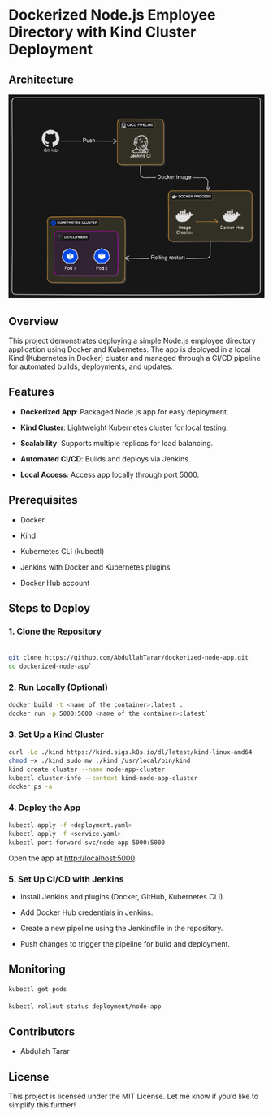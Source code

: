 Dockerized Node.js Employee Directory with Kind Cluster Deployment
==================================================================

## Architecture
![Project Architecture](./node-app.png)

Overview
--------

This project demonstrates deploying a simple Node.js employee directory application using Docker and Kubernetes. The app is deployed in a local Kind (Kubernetes in Docker) cluster and managed through a CI/CD pipeline for automated builds, deployments, and updates.

Features
--------

*   **Dockerized App**: Packaged Node.js app for easy deployment.
    
*   **Kind Cluster**: Lightweight Kubernetes cluster for local testing.
    
*   **Scalability**: Supports multiple replicas for load balancing.
    
*   **Automated CI/CD**: Builds and deploys via Jenkins.
    
*   **Local Access**: Access app locally through port 5000.
    

Prerequisites
-------------

*   Docker
    
*   Kind
    
*   Kubernetes CLI (kubectl)
    
*   Jenkins with Docker and Kubernetes plugins
    
*   Docker Hub account
    

Steps to Deploy
---------------

### 1\. Clone the Repository
```bash

git clone https://github.com/AbdullahTarar/dockerized-node-app.git   
cd dockerized-node-app`  
```
### 2\. Run Locally (Optional)
```bash
docker build -t <name of the container>:latest . 
docker run -p 5000:5000 <name of the container>:latest`  
```
### 3\. Set Up a Kind Cluster
```bash
curl -Lo ./kind https://kind.sigs.k8s.io/dl/latest/kind-linux-amd64 
chmod +x ./kind sudo mv ./kind /usr/local/bin/kind  
kind create cluster --name node-app-cluster    
kubectl cluster-info --context kind-node-app-cluster 
docker ps -a
```   

### 4\. Deploy the App
```bash
kubectl apply -f <deployment.yaml> 
kubectl apply -f <service.yaml>   
kubectl port-forward svc/node-app 5000:5000
```      
Open the app at [http://localhost:5000](http://localhost:5000).
    

### 5\. Set Up CI/CD with Jenkins

*   Install Jenkins and plugins (Docker, GitHub, Kubernetes CLI).
    
*   Add Docker Hub credentials in Jenkins.
    
*   Create a new pipeline using the Jenkinsfile in the repository.
    
*   Push changes to trigger the pipeline for build and deployment.
    

Monitoring
----------
```bash
kubectl get pods
    
kubectl rollout status deployment/node-app
```     

Contributors
------------

*   Abdullah Tarar
    

License
-------

This project is licensed under the MIT License.
Let me know if you’d like to simplify this further!
